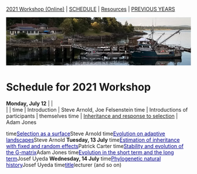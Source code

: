 
[2021 Workshop (Online)](/index.html) | [SCHEDULE](/2021/schedule.html) | [Resources](https://blogs.uw.edu/fhleqg/tutorial-resources) | [PREVIOUS YEARS](https://blogs.uw.edu/fhleqg/previous-years)

<div align="left">
<img src="/media/FHLimage2018b.jpg" alt="FHL waterfront in 2018">
</div>

# Schedule for 2021 Workshop #

**Monday, July 12**  |   |       
 | |
 time | Introduction | Steve Arnold, Joe Felsenstein
 time | Introductions of participants | themselves
 time | [Inheritance and response to selection](lecture1-2.html) | Adam Jones
 
 
<tr><td align="center">time</td><td><a href="lecture1-3.html" style="text-decoration: underline; color:darkblue">Selection as a surface</a></td><td>Steve Arnold</td></tr>
<tr><td align="center">time</td><td><a href="lecture1-4.html" style="text-decoration: underline; color:darkblue">Evolution on adaptive landscapes</a></td><td>Steve Arnold</td></tr>
<tr><td></td><td></td><td></td></tr>
<tr><td><strong>Tuesday, 13 July</strong></td><td></td><td></td></tr>
<tr><td></td><td></td><td></td></tr>
<tr><td align="center">time</td><td><a href="lecture2-1.html" style="text-decoration: underline; color:darkblue">Estimation of inheritance with fixed and random effects</a></td><td>Patrick Carter</td></tr>
<tr><td align="center">time</td><td><a href="lecture2-2.html" style="text-decoration: underline; color:darkblue">Stability and evolution of the G-matrix</a></td><td>Adam Jones</td></tr>
<tr><td align="center">time</td><td><a href="lecture2-3.html" style="text-decoration: underline; color:darkblue">Evolution in the short term and the long term</a></td><td>Josef Uyeda</td></tr>
<tr><td></td><td></td><td></td></tr>
<tr><td><strong>Wednesday, 14 July</strong></td><td></td><td></td></tr>
<tr><td></td><td></td><td></td></tr>
<tr><td align="center">time</td><td><a href="lecture3-1.html" style="text-decoration: underline; color:darkblue">Phylogenetic natural history</a></td><td>Josef Uyeda</td></tr>
<tr><td align="center">time</td><td><a href="" style="text-decoration: underline; color:darkblue">title</a></td><td>lecturer</td></tr>
            <tr><td></td><td></td><td></td></tr>
      <tr><td>(and so on)</td><td></td><td></td></tr>
      <tr><td></td><td></td><td></td></tr>
    </table>
    </div>
  </body>
</html>
